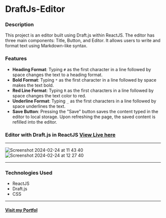 
# DraftJs-Editor

### Description

This project is an editor built using Draft.js within ReactJS. The editor has three main components: Title, Button, and Editor. It allows users to write and format text using Markdown-like syntax.

### Features

- **Heading Format**: Typing `#` as the first character in a line followed by space changes the text to a heading format.
- **Bold Format**: Typing `*` as the first character in a line followed by space makes the text bold.
- **Red Line Format**: Typing `R` as the first characters in a line followed by space changes the text color to red.
- **Underline Format**: Typing `_` as the first characters in a line followed by space underlines the text.
- **Save Button**: Pressing the "Save" button saves the content typed in the editor to local storage. Upon refreshing the page, the saved content is refilled into the editor.


### Editor with Draft.js in ReactJS [View Live here](https://codesandbox.io/p/live/da76fe82-7e74-495a-b48e-f45e1eda42c3)

<hr >

![Screenshot 2024-02-24 at 11 43 40](https://github.com/PradipSable07/DraftJs-Editor/assets/96158817/fdfdb905-6d6a-4533-86d9-2bf19866610c)![Screenshot 2024-02-24 at 12 27 40](https://github.com/PradipSable07/DraftJs-Editor/assets/96158817/571a0e5d-956a-44b6-aa4f-261b6dfeaae5)

<hr/>

### Technologies Used

- ReactJS
- Draft.js
- CSS
<hr/>

#### [Visit my Portfol](https://project-gallery-pss.netlify.app/)
